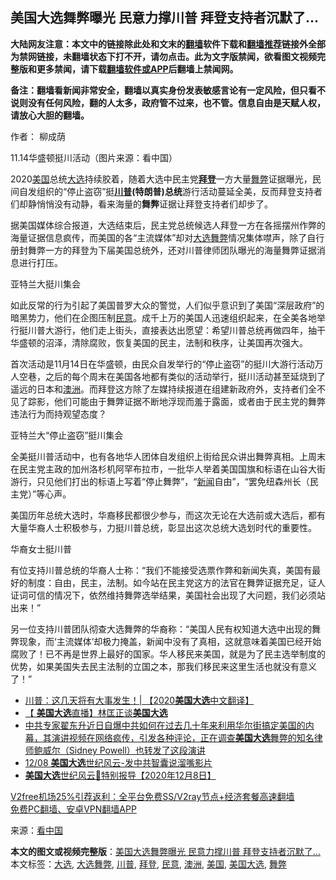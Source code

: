  <h2>美国大选舞弊曝光 民意力撑川普 拜登支持者沉默了…</h2> <p class="notice"><b>大陆网友注意：本文中的链接除此处和文末的<a href="https://github.com/bannedbook/fanqiang" >翻墙</a>软件下载和<a href="https://github.com/killgcd/justmysocks/blob/master/README.md">翻墙推荐</a>链接外全部为禁网链接，未翻墙状态下打不开，请勿点击。此为文字版禁闻，欲看图文视频完整版和更多禁闻，请下载<a href="https://github.com/bannedbook/fanqiang">翻墙软件或APP</a>后翻墙上禁闻网。</p><p>备注：翻墙看新闻非常安全，翻墙以真实身份发表敏感言论有一定风险，但只看不说则没有任何风险，翻的人太多，政府管不过来，也不管。信息自由是天赋人权，请放心大胆的翻墙。</b></p>  <div class="entry"> <p>作者： 柳成荫</p> <p id="conimg">11.14华盛顿挺川活动（图片来源：看中国）</p> <p>2020<a href="https://www.bannedbook.org/bnews/tag/%e7%be%8e%e5%9b%bd/" class="st_tag internal_tag" rel="tag" title="标签 美国 下的日志">美国</a>总统<a href="https://www.bannedbook.org/bnews/tag/%e5%a4%a7%e9%80%89/" class="st_tag internal_tag" rel="tag" title="标签 大选 下的日志">大选</a>持续胶着，随着大选中民主党<strong><a href="https://www.bannedbook.org/bnews/tag/%e6%8b%9c%e7%99%bb/" class="st_tag internal_tag" rel="tag" title="标签 拜登 下的日志">拜登</a></strong>一方大量<a href="https://www.bannedbook.org/bnews/tag/%E8%88%9E%E5%BC%8A/" class="st_tag internal_tag" rel="tag" title="标签 舞弊 下的日志">舞弊</a>证据曝光，民间自发组织的“停止盗窃”挺<strong><a href="https://www.bannedbook.org/bnews/tag/%e5%b7%9d%e6%99%ae/" class="st_tag internal_tag" rel="tag" title="标签 川普 下的日志">川普</a>(特朗普)总统</strong>游行活动蔓延全美，反而拜登支持者们却静悄悄没有动静，看来海量的<strong>舞弊</strong>证据让拜登支持者们却步了。</p> <p>据美国媒体综合报道，大选结束后，民主党总统候选人拜登一方在各摇摆州作弊的海量证据信息疯传，而美国的各“主流媒体”却对<a href="https://www.bannedbook.org/bnews/tag/%E5%A4%A7%E9%80%89%E8%88%9E%E5%BC%8A/" class="st_tag internal_tag" rel="tag" title="标签 大选舞弊 下的日志">大选舞弊</a>情况集体噤声，除了自行册封舞弊一方的拜登为下届美国总统外，还对川普律师团队曝光的海量舞弊证据消息进行打压。</p>  <p>亚特兰大挺川集会</p> <p>如此反常的行为引起了美国普罗大众的警觉，人们似乎意识到了美国“深层政府”的暗黑势力，他们在企图压制<a href="https://www.bannedbook.org/bnews/tag/%E6%B0%91%E6%84%8F/" class="st_tag internal_tag" rel="tag" title="标签 民意 下的日志">民意</a>。成千上万的美国人迅速组织起来，在全美各地举行挺川普大游行，他们走上街头，直接表达出愿望：希望川普总统再做四年，抽干华盛顿的沼泽，清除腐败，恢复美国的民主，法制和秩序，让美国再次强大。</p> <p>首次活动是11月14日在华盛顿，由民众自发举行的“停止盗窃”的挺川大游行活动万人空巷，之后的每个周末在美国各地都有类似的活动举行，挺川活动甚至延烧到了遥远的日本和<a href="https://www.bannedbook.org/bnews/tag/%e6%be%b3%e6%b4%b2/" class="st_tag internal_tag" rel="tag" title="标签 澳洲 下的日志">澳洲</a>。而拜登这方除了左媒持续报道在组建新政府外，支持者们全不见了踪影，他们可能由于舞弊证据不断地浮现而羞于露面，或者由于民主党的舞弊违法行为而持观望态度？</p> <p>亚特兰大“停止盗窃”挺川集会</p>  <p>全美挺川普活动中，也有各地华人团体自发组织上街给民众讲出舞弊真相。上周末在民主党主政的加州洛杉机阿罕布拉市，一批华人举着美国国旗和标语在山谷大街游行，只见他们打出的标语上写着“停止舞弊”，“<span class='wp_keywordlink_affiliate'><a href="https://www.bannedbook.org/" title="新闻">新闻</a></span>自由”，“罢免纽森州长（民主党）”等心声。</p> <p>美国历年总统大选时，华裔移民都很少参与，而这次无论在大选前或大选后，都有大量华裔人士积极参与，力挺川普总统，彰显出这次总统大选划时代的重要性。</p> <p>华裔女士挺川普</p> <p>有位支持川普总统的华裔人士称：“我们不能接受选票作弊和新闻失真，美国有最好的制度：自由，民主，法制。如今站在民主党这方的法官在舞弊证据充足，证人证词可信的情况下，依然维持舞弊选举结果，美国社会出现了大问题，我们必须站出来！”</p>  <p>另一位支持川普团队彻查大选舞弊的华裔称：“美国人民有权知道大选中出现的舞弊现象，而‘主流媒体’却极力掩盖，新闻中没有了真相，这就意味着美国已经开始腐败了！已不再是世界上最好的国家。华人移民来美国，就是为了民主选举制度的优势，如果美国失去民主法制的立国之本，那我们移民来这里生活也就没有意义了！”</p> <ul class='op-related-articles' title='相关阅读'> <li><a href='https://www.bannedbook.org/bnews/bannedvideo/20201209/1444558.html' target='_blank'>川普：这几天将有大事发生！| 【2020<b>美国大选</b>中文翻译】</a></li> <li><a href='https://www.bannedbook.org/bnews/bannedvideo/20201209/1444484.html' target='_blank'>【 <b>美国大选</b>直播】林匡正谈<b>美国大选</b></a></li> <li><a href='https://www.bannedbook.org/bnews/bannedvideo/20201208/1444259.html' target='_blank'>中共专家翟东升近日自爆中共如何在过去几十年来利用华尔街搞定美国的内幕，其演讲视频在网络疯传，引发各种评论，正在调查<b>美国大选</b>舞弊的知名律师鲍威尔（Sidney Powell）也转发了这段演讲</a></li> <li><a href='https://www.bannedbook.org/bnews/taiwannews/20201208/1444150.html' target='_blank'>12/08 <b>美国大选</b>世纪风云-发中共智囊说溜嘴影片</a></li> <li><a href='https://www.bannedbook.org/bnews/taiwannews/20201208/1444149.html' target='_blank'><b>美国大选</b>世纪风云🔹特别报导【2020年12月8日】</a></li> </ul> <p class="texttj"> <a href="https://github.com/bannedbook/fanqiang/wiki/V2ray%E6%9C%BA%E5%9C%BA" target="_blank">V2free机场25%引荐返利：全平台免费SS/V2ray节点+经济套餐高速翻墙</a><br/> <a href="https://github.com/bannedbook/fanqiang/wiki/%E7%A6%81%E9%97%BB%E7%BD%91%E5%AE%89%E5%8D%93%E7%BF%BB%E5%A2%99%E6%96%B0%E9%97%BBAPP" target="_blank">免费PC翻墙、安卓VPN翻墙APP</a></p><p> 来源：<span class='wp_keywordlink_affiliate'><a href="https://www.secretchina.com/" title="看中国" target="_blank">看中国</a></span> </p><a name='sharetosocial'></a>       <div><b>本文的图文或视频完整版</b>：<a href='https://www.bannedbook.org/bnews/cnnews/20201209/1444646.html'>美国大选舞弊曝光 民意力撑川普 拜登支持者沉默了…</a></div>  </div><!--END ENTRY--> <div class="postfooter"> <div>本文标签：<a href="https://www.bannedbook.org/bnews/tag/%e5%a4%a7%e9%80%89/" rel="tag">大选</a>, <a href="https://www.bannedbook.org/bnews/tag/%E5%A4%A7%E9%80%89%E8%88%9E%E5%BC%8A/" rel="tag">大选舞弊</a>, <a href="https://www.bannedbook.org/bnews/tag/%e5%b7%9d%e6%99%ae/" rel="tag">川普</a>, <a href="https://www.bannedbook.org/bnews/tag/%e6%8b%9c%e7%99%bb/" rel="tag">拜登</a>, <a href="https://www.bannedbook.org/bnews/tag/%E6%B0%91%E6%84%8F/" rel="tag">民意</a>, <a href="https://www.bannedbook.org/bnews/tag/%e6%be%b3%e6%b4%b2/" rel="tag">澳洲</a>, <a href="https://www.bannedbook.org/bnews/tag/%e7%be%8e%e5%9b%bd/" rel="tag">美国</a>, <a href="https://www.bannedbook.org/bnews/tag/%e7%be%8e%e5%9b%bd%e5%a4%a7%e9%80%89/" rel="tag">美国大选</a>, <a href="https://www.bannedbook.org/bnews/tag/%E8%88%9E%E5%BC%8A/" rel="tag">舞弊</a></div>  </div><!--END POSTFOOTER--> 